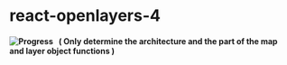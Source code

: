 # react-openlayers-4

#### ![Progress](http://progressed.io/bar/15?title=completed)   ( Only determine the architecture and the part of the map and layer object functions )
